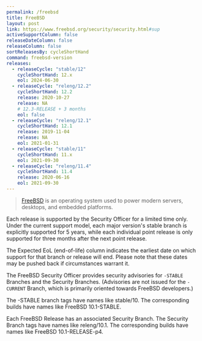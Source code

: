 ```yaml
---
permalink: /freebsd
title: FreeBSD
layout: post
link: https://www.freebsd.org/security/security.html#sup
activeSupportColumn: false
releaseDateColumn: false
releaseColumn: false
sortReleasesBy: cycleShortHand
command: freebsd-version
releases:
  - releaseCycle: "stable/12"
    cycleShortHand: 12.x
    eol: 2024-06-30
  - releaseCycle: "releng/12.2"
    cycleShortHand: 12.2
    release: 2020-10-27
    release: NA
    # 12.3-RELEASE + 3 months
    eol: false
  - releaseCycle: "releng/12.1"
    cycleShortHand: 12.1
    release: 2019-11-04
    release: NA
    eol: 2021-01-31
  - releaseCycle: "stable/11"
    cycleShortHand: 11.x
    eol: 2021-09-30
  - releaseCycle: "releng/11.4"
    cycleShortHand: 11.4
    release: 2020-06-16
    eol: 2021-09-30
---
```


> [FreeBSD](https://www.freebsd.org) is an operating system used to power modern servers, desktops, and embedded platforms.

Each release is supported by the Security Officer for a limited time only. Under the current support model, each major version's stable branch is explicitly supported for 5 years, while each individual point release is only supported for three months after the next point release.

The Expected EoL (end-of-life) column indicates the earliest date on which support for that branch or release will end. Please note that these dates may be pushed back if circumstances warrant it.

The FreeBSD Security Officer provides security advisories for `-STABLE` Branches and the Security Branches. (Advisories are not issued for the `-CURRENT` Branch, which is primarily oriented towards FreeBSD developers.)

The -STABLE branch tags have names like stable/10. The corresponding builds have names like FreeBSD 10.1-STABLE.

Each FreeBSD Release has an associated Security Branch. The Security Branch tags have names like releng/10.1. The corresponding builds have names like FreeBSD 10.1-RELEASE-p4.

